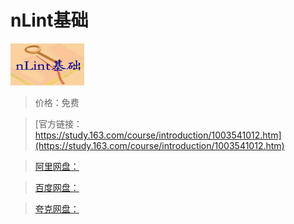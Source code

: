 # nLint基础

![img](../../../assets/study163/free/6632124396373693463.jpg)

> 价格：免费

> [官方链接：https://study.163.com/course/introduction/1003541012.htm](https://study.163.com/course/introduction/1003541012.htm)

> [阿里网盘：]()

> [百度网盘：]()

> [夸克网盘：]()
